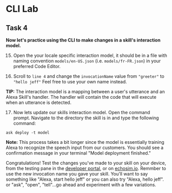 # CLI Lab
## Task 4
 **Now let's practice using the CLI to make changes in a skill's interaction model.**

15. Open the your locale specific interaction model, it should be in a file with naming convention `models/en-US.json` (i.e. `models/fr-FR.json`) in your preferred Code Editor.

16. Scroll to `line 4` and change the `invocationName` value from `"greeter"` to `"hello jeff"` Feel free to use your own name instead.

  **TIP:** The interaction model is a mapping between a user's utterance and an Alexa Skill's handler. The handler will contain the code that will execute when an utterance is detected.

17. Now lets update our skills interaction model. Open the command prompt. Navigate to the directory the skill is in and type the following command:

  ```
  ask deploy -t model
  ```

  **Note:** This process takes a bit longer since the model is essentially training Alexa to recognize the speech input from our customers. You should see a confirmation message in your terminal "Model deployment finished."

  Congratulations! Test the changes you've made to your skill on your device, from the testing pane in the [developer portal](https://developer.amazon.com/alexa/console/ask), or on [echosim.io](https://www.echosim.io). Remmber to use the new invocation name you gave your skill. You'll want to say something like "Alexa, start hello jeff" or you can also try "Alexa, hello jeff". or "ask", "open", "tell"...go ahead and experiment with a few variations.

